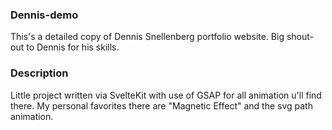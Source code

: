 ### Dennis-demo
This's a detailed copy of Dennis Snellenberg portfolio website. Big shout-out to Dennis for his skills.
### Description
Little project written via SvelteKit with use of GSAP for all animation u'll find there. My personal favorites there are "Magnetic Effect" and the svg path animation.
